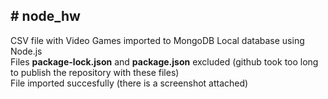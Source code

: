 <h2># node_hw </h2> 
CSV file with Video Games imported to MongoDB Local database using Node.js <br>
Files <b>package-lock.json</b> and <b>package.json</b> excluded (github took too long to publish the repository with these files) <br>
File imported succesfully (there is a screenshot attached)
